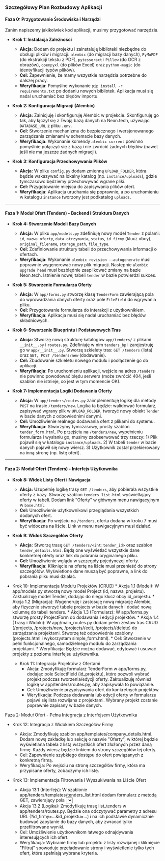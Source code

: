 ### Szczegółowy Plan Rozbudowy Aplikacji

#### **Faza 0: Przygotowanie Środowiska i Narzędzi**

Zanim napiszemy jakikolwiek kod aplikacji, musimy przygotować narzędzia.

*   **Krok 1: Instalacja Zależności**
    *   **Akcja:** Dodam do projektu i zainstaluję biblioteki niezbędne do obsługi plików i migracji: `alembic` (do migracji bazy danych), `PyMuPDF` (do ekstrakcji tekstu z PDF), `pytesseract` i `Pillow` (do OCR z obrazów), `openpyxl` (do plików Excel) oraz `python-magic` (do identyfikacji typów plików).
    *   **Cel:** Zapewnienie, że mamy wszystkie narzędzia potrzebne do dalszej pracy.
    *   **Weryfikacja:** Pomyślne wykonanie `pip install -r requirements.txt` po dodaniu nowych bibliotek. Aplikacja musi się nadal uruchamiać bez błędów importu.

*   **Krok 2: Konfiguracja Migracji (Alembic)**
    *   **Akcja:** Zainicjuję i skonfiguruję Alembic w projekcie. Skonfiguruję go tak, aby łączył się z Twoją bazą danych na Neon.tech, używając `DATABASE_URL` z pliku `.env`.
    *   **Cel:** Stworzenie mechanizmu do bezpiecznego i wersjonowanego zarządzania zmianami w schemacie bazy danych.
    *   **Weryfikacja:** Wykonanie komendy `alembic current` powinno pomyślnie połączyć się z bazą i nie zwrócić żadnych błędów (nawet jeśli nie ma jeszcze żadnych migracji).

*   **Krok 3: Konfiguracja Przechowywania Plików**
    *   **Akcja:** W pliku `config.py` dodam zmienną `UPLOAD_FOLDER`, która będzie wskazywać na lokalny katalog (np. `instance/uploads`), gdzie tymczasowo będziemy przechowywać wgrane pliki.
    *   **Cel:** Przygotowanie miejsca do zapisywania plików ofert.
    *   **Weryfikacja:** Aplikacja uruchamia się poprawnie, a po uruchomieniu w katalogu `instance` tworzony jest podkatalog `uploads`.

---

#### **Faza 1: Moduł Ofert (Tenders) - Backend i Struktura Danych**

*   **Krok 4: Stworzenie Modeli Bazy Danych**
    *   **Akcja:** W pliku `app/models.py` zdefiniuję nowy model `Tender` z polami: `id`, `nazwa_oferty`, `data_otrzymania`, `status`, `id_firmy` (klucz obcy), `original_filename`, `storage_path`, `file_type`.
    *   **Cel:** Zdefiniowanie struktury tabeli do przechowywania informacji o ofertach.
    *   **Weryfikacja:** Wykonanie `alembic revision --autogenerate` musi poprawnie wygenerować nowy plik migracji. Następnie `alembic upgrade head` musi bezbłędnie zaaplikować zmiany na bazie Neon.tech. Istnienie nowej tabeli `tender` w bazie potwierdzi sukces.

*   **Krok 5: Stworzenie Formularza Oferty**
    *   **Akcja:** W `app/forms.py` stworzę klasę `TenderForm` zawierającą pola do wprowadzania danych oferty oraz pole `FileField` do wgrywania pliku.
    *   **Cel:** Przygotowanie formularza do interakcji z użytkownikiem.
    *   **Weryfikacja:** Aplikacja musi się nadal uruchamiać bez błędów składniowych.

*   **Krok 6: Stworzenie Blueprintu i Podstawowych Tras**
    *   **Akcja:** Stworzę nową strukturę katalogów `app/tenders/` z plikami `__init__.py` i `routes.py`. Zdefiniuję w nim `tenders_bp` i zarejestruję go w `app/__init__.py`. Stworzę szkielety tras: `GET /tenders` (lista) oraz `GET, POST /tenders/new` (dodawanie).
    *   **Cel:** Zbudowanie szkieletu nowego modułu i podłączenie go do aplikacji.
    *   **Weryfikacja:** Po uruchomieniu aplikacji, wejście na adres `/tenders` nie powinno powodować błędu serwera (może zwrócić 404, jeśli szablon nie istnieje, co jest w tym momencie OK).

*   **Krok 7: Implementacja Logiki Dodawania Oferty**
    *   **Akcja:** W `app/tenders/routes.py` zaimplementuję logikę dla metody `POST` na trasie `/tenders/new`. Logika ta będzie: walidować formularz, zapisywać wgrany plik w `UPLOAD_FOLDER`, tworzyć nowy obiekt `Tender` w bazie danych z odpowiednimi danymi.
    *   **Cel:** Umożliwienie realnego dodawania ofert z plikami do systemu.
    *   **Weryfikacja:** Stworzymy tymczasowy, prosty szablon `tender_form.html`. Po przejściu na `/tenders/new`, wypełnieniu formularza i wysłaniu go, musimy zaobserwować trzy rzeczy: 1) Plik pojawił się w katalogu `instance/uploads`. 2) W tabeli `tender` w bazie danych pojawił się nowy wiersz. 3) Użytkownik został przekierowany na inną stronę (np. listę ofert).

---

#### **Faza 2: Moduł Ofert (Tenders) - Interfejs Użytkownika**

*   **Krok 8: Widok Listy Ofert i Nawigacja**
    *   **Akcja:** Uzupełnię logikę trasy `GET /tenders`, aby pobierała wszystkie oferty z bazy. Stworzę szablon `tenders_list.html` wyświetlający oferty w tabeli. Dodam link "Oferty" w głównym menu nawigacyjnym w `base.html`.
    *   **Cel:** Umożliwienie użytkownikowi przeglądania wszystkich dodanych ofert.
    *   **Weryfikacja:** Po wejściu na `/tenders`, oferta dodana w kroku 7 musi być widoczna na liście. Link w menu nawigacyjnym musi działać.

*   **Krok 9: Widok Szczegółów Oferty**
    *   **Akcja:** Stworzę trasę `GET /tenders/<int:tender_id>` oraz szablon `tender_details.html`. Będą one wyświetlać wszystkie dane konkretnej oferty oraz link do pobrania oryginalnego pliku.
    *   **Cel:** Umożliwienie wglądu w szczegóły pojedynczej oferty.
    *   **Weryfikacja:** Kliknięcie na ofertę na liście musi przenieść do strony szczegółów. Wyświetlone dane muszą być poprawne, a link do pobrania pliku musi działać.

* Krok 10: Implementacja Modułu Projektów (CRUD)
       * Akcja 1.1 (Model): W app/models.py stworzę nowy model Project (id, nazwa_projektu). Zaktualizuję model Tender, dodając do niego klucz
         obcy id_projektu.
       * Akcja 1.2 (Migracja): Wygeneruję i zastosuję nową migrację Alembic, aby fizycznie stworzyć tabelę projects w bazie danych i dodać nową
         kolumnę do tabeli tenders.
       * Akcja 1.3 (Formularz): W app/forms.py stworzę prosty ProjectForm do dodawania i edycji projektów.
       * Akcja 1.4 (Trasy i Widoki): W app/main_routes.py dodam pełen zestaw tras CRUD (/projects, /projects/new, /projects/<id>/edit,
         /projects/<id>/delete) do zarządzania projektami. Stworzę też odpowiednie szablony (projects.html i wykorzystam simple_form.html).
       * Cel: Stworzenie w pełni funkcjonalnego, samodzielnego modułu do zarządzania projektami.
       * Weryfikacja: Będzie można dodawać, edytować i usuwać projekty z poziomu interfejsu użytkownika.


   * Krok 11: Integracja Projektów z Ofertami
       * Akcja: Zmodyfikuję formularz TenderForm w app/forms.py, dodając pole SelectField (id_projektu), które pozwoli wybrać projekt podczas
         tworzenia/edycji oferty. Zaktualizuję również logikę w app/tenders/routes.py, aby zapisywała to powiązanie.
       * Cel: Umożliwienie przypisywania ofert do konkretnych projektów.
       * Weryfikacja: Podczas dodawania lub edycji oferty w formularzu pojawi się lista rozwijana z projektami. Wybrany projekt zostanie
         poprawnie zapisany w bazie danych.

Faza 2: Moduł Ofert - Pełna Integracja z Interfejsem Użytkownika


   * Krok 12: Integracja z Widokiem Szczegółów Firmy
       * Akcja: Zmodyfikuję szablon app/templates/company_details.html. Dodam nową zakładkę lub sekcję o nazwie "Oferty", w której będzie
         wyświetlana tabela z listą wszystkich ofert złożonych przez daną firmę. Każdy wiersz będzie linkiem do strony szczegółów tej oferty.
       * Cel: Zapewnienie szybkiego dostępu do ofert powiązanych z konkretną firmą.
       * Weryfikacja: Po wejściu na stronę szczegółów firmy, która ma przypisane oferty, zobaczymy ich listę.


   * Krok 13: Implementacja Filtrowania i Wyszukiwania na Liście Ofert
       * Akcja 13.1 (Interfejs): W szablonie app/tenders/templates/tenders_list.html dodam formularz z metodą GET, zawierający pola <select> do
         filtrowania po firmie i po projekcie.
       * Akcja 13.2 (Logika): Zmodyfikuję trasę list_tenders w app/tenders/routes.py. Będzie ona odczytywać parametry z adresu URL
         (?id_firmy=...&id_projektu=...) i na ich podstawie dynamicznie budować zapytanie do bazy danych, aby zwracać tylko przefiltrowane
         wyniki.
       * Cel: Umożliwienie użytkownikom łatwego odnajdywania interesujących ich ofert.
       * Weryfikacja: Wybranie firmy lub projektu z listy rozwijanej i kliknięcie "Filtruj" spowoduje przeładowanie strony i wyświetlenie tylko
         tych ofert, które spełniają wybrane kryteria.
